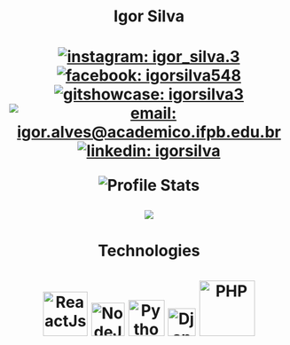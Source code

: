 <!--
**igorsilva3/igorsilva3** is a ✨ _special_ ✨ repository because its `README.md` (this file) appears on your GitHub profile.
-->

<h1 align="center">Igor Silva<h1>

<div align="center">
  
  [![instagram: igor_silva.3](https://img.shields.io/badge/@igor_silva.3-DD2476?style=for-the-badge&logo=instagram&logoColor=white)](https://www.instagram.com/igor_silva.3/)
  [![facebook: igorsilva548](https://img.shields.io/badge/@igorsilva548-344E86?style=for-the-badge&logo=facebook&logoColor=white)](https://www.facebook.com/igorsilva548/)
  [![gitshowcase: igorsilva3](https://img.shields.io/badge/GitShowCase%20-8E2DE2?style=for-the-badge&logo=github&logoColor=white)](https://www.gitshowcase.com/igorsilva3)
  [![email: igor.alves@academico.ifpb.edu.br](https://img.shields.io/static/v1?label=Email&message=%20&color=8B89CC&labelColor=8B89CC&logoColor=FFF&style=for-the-badge&logo=gmail)](mailto:igor.alves@academico.ifpb.edu.br)
  [![linkedin: igorsilva](https://img.shields.io/static/v1?label=Linkedin&message=%20&color=0077B5&labelColor=0077B5&logoColor=FFF&style=for-the-badge&logo=linkedin)](https://www.linkedin.com/in/igor-silva-980335144/)
  
  ![Profile Stats](https://github-readme-stats.vercel.app/api?username=igorsilva3&show_icons=true&theme=cobalt)
</div>

<!-- ## 💻 Languages -->
<div align="center">
<img src="https://github-readme-stats.vercel.app/api/top-langs/?username=igorsilva3&hide_border=true&langs_count=15title_color=000&card_width=497&theme=cobalt" >
</div>
<div align="center">

#### Technologies

<img src="https://cdn.freebiesupply.com/logos/large/2x/react-logo-svg-vector.svg" width="80" alt="ReaactJs">
<img src="https://cdn.freebiesupply.com/logos/large/2x/nodejs-icon-logo-svg-vector.svg" width="60" alt="NodeJs">
<img src="https://cdn.freebiesupply.com/logos/large/2x/python-5-logo-svg-vector.svg" width="65" alt="Python">
<img src="https://cdn.freebiesupply.com/logos/large/2x/django-logo-svg-vector.svg" width="50" alt="Django">
<img src="https://cdn.freebiesupply.com/logos/large/2x/php-1-logo-svg-vector.svg" width="100" alt="PHP">
</div>

